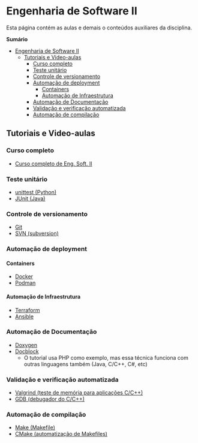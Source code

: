 # Engenharia de Software II

Esta página contém as aulas e demais o conteúdos auxiliares da disciplina.

**Sumário**
- [Engenharia de Software II](#engenharia-de-software-ii)
  - [Tutoriais e Video-aulas](#tutoriais-e-video-aulas)
    - [Curso completo](#curso-completo)
    - [Teste unitário](#teste-unitário)
    - [Controle de versionamento](#controle-de-versionamento)
    - [Automação de deployment](#automação-de-deployment)
      - [Containers](#containers)
      - [Automação de Infraestrutura](#automação-de-infraestrutura)
    - [Automação de Documentação](#automação-de-documentação)
    - [Validação e verificação automatizada](#validação-e-verificação-automatizada)
    - [Automação de compilação](#automação-de-compilação)


## Tutoriais e Video-aulas

### Curso completo

- [Curso completo de Eng. Soft. II](https://www.youtube.com/playlist?list=PLGjBx0p9zRN-XJVa2Iaq_fYbQmfxMrExa)

### Teste unitário

- [unittest (Python)](https://www.youtube.com/watch?v=CHi6h87eNbA)
- [JUnit (Java)](https://www.youtube.com/watch?v=vZm0lHciFsQ)

### Controle de versionamento

- [Git](https://www.youtube.com/watch?v=Zwv9qRyVeU4)
- [SVN (subversion)](https://www.youtube.com/watch?v=6jP6k71qe0c)

### Automação de deployment

#### Containers

- [Docker](https://www.youtube.com/watch?v=np_vyd7QlXk)
- [Podman](https://www.youtube.com/watch?v=4wTpJqrPh7M&list=PLifqFXf0JOP6fK4P2qOBkUDYHEpHL7Ct8)

#### Automação de Infraestrutura

- [Terraform](https://www.youtube.com/watch?v=l5k1ai_GBDE)
- [Ansible](https://www.youtube.com/watch?v=1id6ERvfozo)

### Automação de Documentação

- [Doxygen](https://www.youtube.com/watch?v=44Ja2X_fzv4)
- [Docblock](https://www.youtube.com/watch?v=hdDD0SNJ-pk)
  - O tutorial usa PHP como exemplo, mas essa técnica funciona com outras linguagens também (Java, C/C++, C#, etc)

### Validação e verificação automatizada

- [Valgrind (teste de memória para aplicações C/C++)](https://www.youtube.com/watch?v=DyqstSE470s)
- [GDB (debugador do C/C++)](https://www.youtube.com/watch?v=bWH-nL7v5F4)

### Automação de compilação

- [Make (Makefile)](https://www.youtube.com/watch?v=a8mPKBxQ9No)
- [CMake (automatização de Makefiles)](https://www.youtube.com/watch?v=nlKcXPUJGwA)

